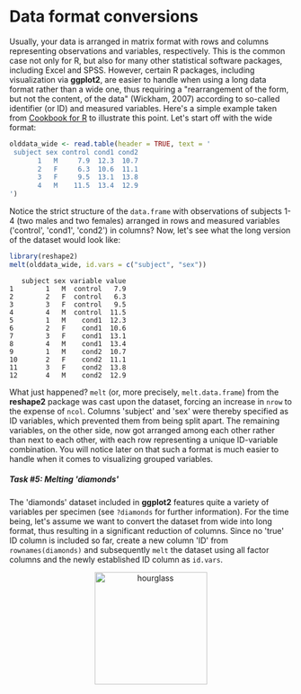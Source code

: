 
# Data format conversions

Usually, your data is arranged in matrix format with rows and columns 
representing observations and variables, respectively. This is the common case 
not only for R, but also for many other statistical software packages, including 
Excel and SPSS. 
However, certain R packages, including visualization via **ggplot2**, are easier to handle when 
using a long data format rather than a wide one, thus requiring a "rearrangement of the form, but not the content, of the 
data" (Wickham, 2007) according to so-called 
identifier (or ID) and measured variables. Here's a simple example taken from 
[Cookbook for R](http://www.cookbook-r.com/Manipulating_data/Converting_data_between_wide_and_long_format/) 
to illustrate this point. Let's start off with the wide format:


```r
olddata_wide <- read.table(header = TRUE, text = '
 subject sex control cond1 cond2
       1   M     7.9  12.3  10.7
       2   F     6.3  10.6  11.1
       3   F     9.5  13.1  13.8
       4   M    11.5  13.4  12.9
')
```

Notice the strict structure of the `data.frame` with observations of subjects 
1-4 (two males and two females) arranged in rows and measured variables ('control', 
'cond1', 'cond2') in columns? Now, let's see what the long version of the 
dataset would look like:


```r
library(reshape2)
melt(olddata_wide, id.vars = c("subject", "sex"))
```

```
   subject sex variable value
1        1   M  control   7.9
2        2   F  control   6.3
3        3   F  control   9.5
4        4   M  control  11.5
5        1   M    cond1  12.3
6        2   F    cond1  10.6
7        3   F    cond1  13.1
8        4   M    cond1  13.4
9        1   M    cond2  10.7
10       2   F    cond2  11.1
11       3   F    cond2  13.8
12       4   M    cond2  12.9
```

What just happened? `melt` (or, more precisely, `melt.data.frame`) from the 
**reshape2** package was cast upon the dataset, forcing an increase in `nrow` to 
the expense of `ncol`. Columns 'subject' and 'sex' were thereby specified as 
ID variables, which prevented them from being split apart. The remaining variables, 
on the other side, now got arranged among each other rather than next to each other, 
with each row representing a unique ID-variable combination. 
You will notice later on that such a format is much easier to handle when it 
comes to visualizing grouped variables.

##### Task #5: Melting 'diamonds'
The 'diamonds' dataset included in **ggplot2** features quite a variety of 
variables per specimen (see `?diamonds` for further information). For the time 
being, let's assume we want to convert the dataset from wide into long format, 
thus resulting in a significant reduction of columns. Since no 'true' ID column 
is included so far, create a new column 'ID' from `rownames(diamonds)` and 
subsequently `melt` the dataset using all factor columns and the newly 
established ID column as `id.vars`.

<center>
  <img src="https://upload.wikimedia.org/wikipedia/commons/2/25/Hourglass_2.svg" alt="hourglass" style="width: 200px;"/>
</center>
